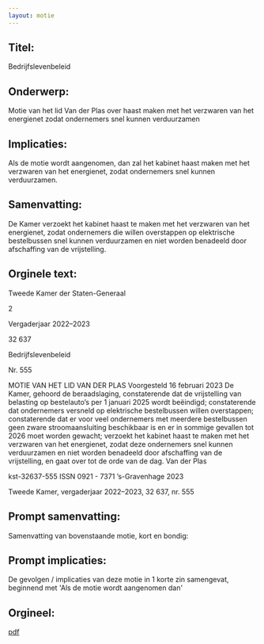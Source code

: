 ```yaml
---
layout: motie
---
```

## Titel:
Bedrijfslevenbeleid
## Onderwerp:
Motie van het lid Van der Plas over haast maken met het verzwaren van het energienet zodat ondernemers snel kunnen verduurzamen 
## Implicaties:

Als de motie wordt aangenomen, dan zal het kabinet haast maken met het verzwaren van het energienet, zodat ondernemers snel kunnen verduurzamen.
## Samenvatting:

De Kamer verzoekt het kabinet haast te maken met het verzwaren van het energienet, zodat ondernemers die willen overstappen op elektrische bestelbussen snel kunnen verduurzamen en niet worden benadeeld door afschaffing van de vrijstelling.
## Orginele text:


Tweede Kamer der Staten-Generaal

2

Vergaderjaar 2022–2023

32 637

Bedrijfslevenbeleid

Nr. 555

MOTIE VAN HET LID VAN DER PLAS
Voorgesteld 16 februari 2023
De Kamer,
gehoord de beraadslaging,
constaterende dat de vrijstelling van belasting op bestelauto’s per
1 januari 2025 wordt beëindigd;
constaterende dat ondernemers versneld op elektrische bestelbussen
willen overstappen;
constaterende dat er voor veel ondernemers met meerdere bestelbussen
geen zware stroomaansluiting beschikbaar is en er in sommige gevallen
tot 2026 moet worden gewacht;
verzoekt het kabinet haast te maken met het verzwaren van het
energienet, zodat deze ondernemers snel kunnen verduurzamen en niet
worden benadeeld door afschaffing van de vrijstelling,
en gaat over tot de orde van de dag.
Van der Plas

kst-32637-555
ISSN 0921 - 7371
’s-Gravenhage 2023

Tweede Kamer, vergaderjaar 2022–2023, 32 637, nr. 555


## Prompt samenvatting:
Samenvatting van bovenstaande motie, kort en bondig:


## Prompt implicaties:
De gevolgen / implicaties van deze motie in 1 korte zin samengevat, beginnend met 'Als de motie wordt aangenomen dan' 

## Orgineel:
[pdf](https://gegevensmagazijn.tweedekamer.nl/OData/v4/2.0/Document(6ad72ae7-7115-4d1f-8e47-518163536f85)/resource)
